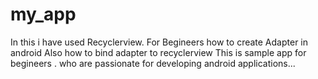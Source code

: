 # my_app
In this i have used Recyclerview.
For Begineers how to create Adapter in android
Also how to bind adapter to recyclerview
This is sample app for begineers  . who are passionate for developing android applications...
